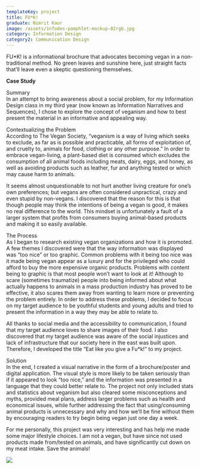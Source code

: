 ```yaml
---
templateKey: project
title: FU*K!
graduate: Nimrit Kaur
image: /assets/infodes-pamphlet-mockup-02rgb.jpg
category: Information Design
category2: Communication Design
---
```

FU*K! is a informational brochure that advocates becoming vegan in a non-traditional method.
No green leaves and sunshine here, just straight facts that’ll leave even a skeptic questioning themselves.

**Case Study**

Summary\
In an attempt to bring awareness about a social problem, for my Information Design class in my third year (now known as Information Narratives and Sequences), I chose to explore the concept of veganism and how to best present the material in an informative and appealing way.

Contextualizing the Problem\
According to The Vegan Society, “veganism is a way of living which seeks to exclude, as far as is possible and practicable, all forms of exploitation of, and cruelty to, animals for food, clothing or any other purpose.” In order to embrace vegan-living, a plant-based diet is consumed which excludes the consumption of all animal foods including meats, dairy, eggs, and honey, as well as avoiding products such as leather, fur and anything tested or which may cause harm to animals.

It seems almost unquestionable to not hurt another living creature for one’s own preferences; but vegans are often considered unpractical, crazy and even stupid by non-vegans. I discovered that the reason for this is that though people may think the intentions of being a vegan is good, it makes no real difference to the world. This mindset is unfortunately a fault of a larger system that profits from consumers buying animal-based products and making it so easily available. 

The Process\
As I began to research existing vegan organizations and how it is promoted. A few themes I discovered were that the way information was displayed was “too nice” or too graphic. Common problems with it being too nice was it made being vegan appear as a luxury and for the privileged who could afford to buy the more expensive organic products. Problems with content being to graphic is that most people won’t want to look at it! Although to scare (sometimes traumatize) people into being informed about what actually happens to animals in a mass production industry has proved to be effective, it also scares them away from wanting to learn more or preventing the problem entirely. In order to address these problems, I decided to focus on my target audience to be youthful students and young adults and tried to present the information in a way they may be able to relate to. 

All thanks to social media and the accessibility to communication, I found that my target audience loves to share images of their food. I also discovered that my target audience was aware of the social injustices and lack of infrastructure that our society here in the east was built upon. Therefore, I developed the title “Eat like you give a Fu*k!” to my project.

Solution\
In the end, I created a visual narrative in the form of a brochure/poster and digital application. The visual style is more likely to be taken seriously than if it appeared to look “too nice,” and the information was presented in a language that they could better relate to. The project not only included stats and statistics about veganism but also cleared some misconceptions and myths, provided meal plans, address larger problems such as health and economical issues, while further addressing the fact that using/consuming animal products is unnecessary and why and how we’ll be fine without them by encouraging readers to try begin being vegan just one day a week. 

For me personally, this project was very interesting and has help me made some major lifestyle choices. I am not a vegan, but have since not used products made from/tested on animals, and have significantly cut down on my meat intake. Save the animals!



![](/assets/infodes-pamphlet-mockup-05rgb.jpg)
